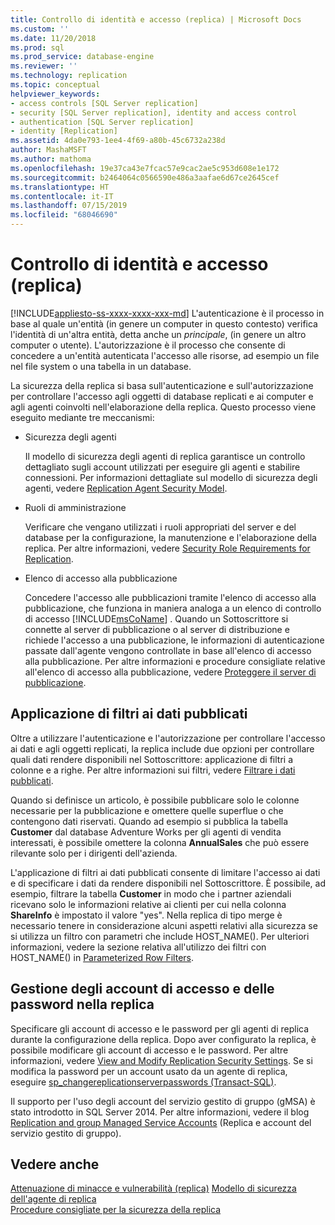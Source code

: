 ```yaml
---
title: Controllo di identità e accesso (replica) | Microsoft Docs
ms.custom: ''
ms.date: 11/20/2018
ms.prod: sql
ms.prod_service: database-engine
ms.reviewer: ''
ms.technology: replication
ms.topic: conceptual
helpviewer_keywords:
- access controls [SQL Server replication]
- security [SQL Server replication], identity and access control
- authentication [SQL Server replication]
- identity [Replication]
ms.assetid: 4da0e793-1ee4-4f69-a80b-45c6732a238d
author: MashaMSFT
ms.author: mathoma
ms.openlocfilehash: 19e37ca43e7fcac57e9cac2ae5c953d608e1e172
ms.sourcegitcommit: b2464064c0566590e486a3aafae6d67ce2645cef
ms.translationtype: HT
ms.contentlocale: it-IT
ms.lasthandoff: 07/15/2019
ms.locfileid: "68046690"
---
```

# <a name="identity-and-access-control-replication"></a>Controllo di identità e accesso (replica)
[!INCLUDE[appliesto-ss-xxxx-xxxx-xxx-md](../../../includes/appliesto-ss-xxxx-xxxx-xxx-md.md)]
  L'autenticazione è il processo in base al quale un'entità (in genere un computer in questo contesto) verifica l'identità di un'altra entità, detta anche un *principale*, (in genere un altro computer o utente). L'autorizzazione è il processo che consente di concedere a un'entità autenticata l'accesso alle risorse, ad esempio un file nel file system o una tabella in un database.  
  
 La sicurezza della replica si basa sull'autenticazione e sull'autorizzazione per controllare l'accesso agli oggetti di database replicati e ai computer e agli agenti coinvolti nell'elaborazione della replica. Questo processo viene eseguito mediante tre meccanismi:  
  
-   Sicurezza degli agenti  
  
     Il modello di sicurezza degli agenti di replica garantisce un controllo dettagliato sugli account utilizzati per eseguire gli agenti e stabilire connessioni. Per informazioni dettagliate sul modello di sicurezza degli agenti, vedere [Replication Agent Security Model](../../../relational-databases/replication/security/replication-agent-security-model.md). 
  
-   Ruoli di amministrazione  
  
     Verificare che vengano utilizzati i ruoli appropriati del server e del database per la configurazione, la manutenzione e l'elaborazione della replica. Per altre informazioni, vedere [Security Role Requirements for Replication](../../../relational-databases/replication/security/security-role-requirements-for-replication.md).  
  
-   Elenco di accesso alla pubblicazione  
  
     Concedere l'accesso alle pubblicazioni tramite l'elenco di accesso alla pubblicazione, che funziona in maniera analoga a un elenco di controllo di accesso [!INCLUDE[msCoName](../../../includes/msconame-md.md)] . Quando un Sottoscrittore si connette al server di pubblicazione o al server di distribuzione e richiede l'accesso a una pubblicazione, le informazioni di autenticazione passate dall'agente vengono controllate in base all'elenco di accesso alla pubblicazione. Per altre informazioni e procedure consigliate relative all'elenco di accesso alla pubblicazione, vedere [Proteggere il server di pubblicazione](../../../relational-databases/replication/security/secure-the-publisher.md).  
  
## <a name="filtering-published-data"></a>Applicazione di filtri ai dati pubblicati  
 Oltre a utilizzare l'autenticazione e l'autorizzazione per controllare l'accesso ai dati e agli oggetti replicati, la replica include due opzioni per controllare quali dati rendere disponibili nel Sottoscrittore: applicazione di filtri a colonne e a righe. Per altre informazioni sui filtri, vedere [Filtrare i dati pubblicati](../../../relational-databases/replication/publish/filter-published-data.md).  
  
 Quando si definisce un articolo, è possibile pubblicare solo le colonne necessarie per la pubblicazione e omettere quelle superflue o che contengono dati riservati. Quando ad esempio si pubblica la tabella **Customer** dal database Adventure Works per gli agenti di vendita interessati, è possibile omettere la colonna **AnnualSales** che può essere rilevante solo per i dirigenti dell'azienda.  
  
 L'applicazione di filtri ai dati pubblicati consente di limitare l'accesso ai dati e di specificare i dati da rendere disponibili nel Sottoscrittore. È possibile, ad esempio, filtrare la tabella **Customer** in modo che i partner aziendali ricevano solo le informazioni relative ai clienti per cui nella colonna **ShareInfo** è impostato il valore "yes". Nella replica di tipo merge è necessario tenere in considerazione alcuni aspetti relativi alla sicurezza se si utilizza un filtro con parametri che include HOST_NAME(). Per ulteriori informazioni, vedere la sezione relativa all'utilizzo dei filtri con HOST_NAME() in [Parameterized Row Filters](../../../relational-databases/replication/merge/parameterized-filters-parameterized-row-filters.md).  

## <a name="manage-logins-and-passwords-in-replication"></a>Gestione degli account di accesso e delle password nella replica
Specificare gli account di accesso e le password per gli agenti di replica durante la configurazione della replica. Dopo aver configurato la replica, è possibile modificare gli account di accesso e le password. Per altre informazioni, vedere [View and Modify Replication Security Settings](../../../relational-databases/replication/security/view-and-modify-replication-security-settings.md). Se si modifica la password per un account usato da un agente di replica, eseguire [sp_changereplicationserverpasswords &#40;Transact-SQL&#41;](../../../relational-databases/system-stored-procedures/sp-changereplicationserverpasswords-transact-sql.md).  

Il supporto per l'uso degli account del servizio gestito di gruppo (gMSA) è stato introdotto in SQL Server 2014. Per altre informazioni, vedere il blog [Replication and group Managed Service Accounts](https://repltalk.com/2019/03/26/replication-and-group-managed-service-accounts/) (Replica e account del servizio gestito di gruppo).
  
## <a name="see-also"></a>Vedere anche  
 [Attenuazione di minacce e vulnerabilità &#40;replica&#41;](../../../relational-databases/replication/security/threat-and-vulnerability-mitigation-replication.md) [Modello di sicurezza dell'agente di replica](../../../relational-databases/replication/security/replication-agent-security-model.md)   
 [Procedure consigliate per la sicurezza della replica](../../../relational-databases/replication/security/replication-security-best-practices.md)   

  
  
